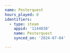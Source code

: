 ```yaml
---
name: Pesterquest
hours_played: 0
identifiers:
  - type: steam
    appid: '1144030'
    name: Pesterquest
    synced_on: '2024-07-04'

---
```

